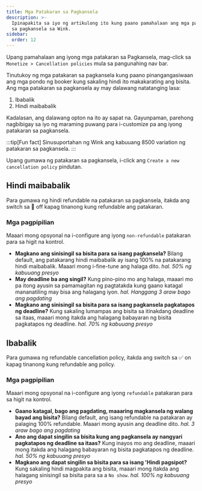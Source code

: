 ```yaml
---
title: Mga Patakaran sa Pagkansela
description: >-
  Ipinapakita sa iyo ng artikulong ito kung paano pamahalaan ang mga patakaran
  sa pagkansela sa Wink.
sidebar:
  order: 12
---
```

Upang pamahalaan ang iyong mga patakaran sa Pagkansela, mag-click sa `Monetize > Cancellation policies` mula sa pangunahing nav bar.

Tinutukoy ng mga patakaran sa pagkansela kung paano pinangangasiwaan ang mga pondo ng booker kung sakaling hindi ito makakarating ang bisita. Ang mga patakaran sa pagkansela ay may dalawang natatanging lasa:

1. Ibabalik
2. Hindi maibabalik

Kadalasan, ang dalawang opton na ito ay sapat na. Gayunpaman, parehong nagbibigay sa iyo ng maraming puwang para i-customize pa ang iyong patakaran sa pagkansela.

:::tip\[Fun fact]
Sinusuportahan ng Wink ang kabuuang 8500 variation ng patakaran sa pagkansela.
:::

Upang gumawa ng patakaran sa pagkansela, i-click ang `Create a new cancellation policy` pindutan.

## Hindi maibabalik

Para gumawa ng hindi refundable na patakaran sa pagkansela, itakda ang switch sa 🛑 off kapag tinanong kung refundable ang patakaran.

### Mga pagpipilian

Maaari mong opsyonal na i-configure ang iyong `non-refundable` patakaran para sa higit na kontrol.

* **Magkano ang sinisingil sa bisita para sa isang pagkansela?** Bilang default, ang patakarang hindi maibabalik ay isang 100% na patakarang hindi maibabalik. Maaari mong i-fine-tune ang halaga dito. *hal. 50% ng kabuuang presyo*
* **May deadline ba ang singil?** Kung pino-pino mo ang halaga, maaari mo pa itong ayusin sa pamamagitan ng pagtatakda kung gaano katagal mananatiling may bisa ang halagang iyon. *hal. Hanggang 3 araw bago ang pagdating*
* **Magkano ang sinisingil sa bisita para sa isang pagkansela pagkatapos ng deadline?** Kung sakaling lumampas ang bisita sa itinakdang deadline sa itaas, maaari mong itakda ang halagang babayaran ng bisita pagkatapos ng deadline. *hal. 70% ng kabuuang presyo*

## Ibabalik

Para gumawa ng refundable cancellation policy, itakda ang switch sa ✅ on kapag tinanong kung refundable ang policy.

### Mga pagpipilian

Maaari mong opsyonal na i-configure ang iyong `refundable` patakaran para sa higit na kontrol.

* **Gaano katagal, bago ang pagdating, maaaring magkansela ng walang bayad ang bisita?** Bilang default, ang isang refundable na patakaran ay palaging 100% refundable. Maaari mong ayusin ang deadline dito. *hal. 3 araw bago ang pagdating*
* **Ano ang dapat singilin sa bisita kung ang pagkansela ay nangyari pagkatapos ng deadline sa itaas?** Kung inayos mo ang deadline, maaari mong itakda ang halagang babayaran ng bisita pagkatapos ng deadline. *hal. 50% ng kabuuang presyo*
* **Magkano ang dapat singilin sa bisita para sa isang 'Hindi pagsipot?** Kung sakaling hindi magpakita ang bisita, maaari mong itakda ang halagang sinisingil sa bisita para sa a `No show`. *hal. 100% ng kabuuang presyo*

